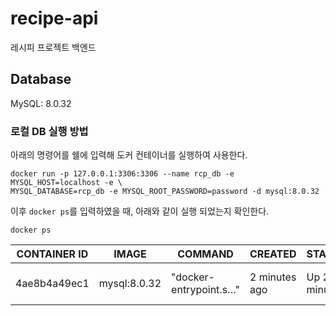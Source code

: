 # recipe-api
레시피 프로젝트 백엔드

## Database
MySQL: 8.0.32

### 로컬 DB 실행 방법
아래의 명령어를 쉘에 입력해 도커 컨테이너를 실행하여 사용한다.

``` shell
docker run -p 127.0.0.1:3306:3306 --name rcp_db -e MYSQL_HOST=localhost -e \
MYSQL_DATABASE=rcp_db -e MYSQL_ROOT_PASSWORD=password -d mysql:8.0.32
```

이후 `docker ps`를 입력하였을 때, 아래와 같이 실행 되었는지 확인한다.

```shell
docker ps
```
|CONTAINER ID|IMAGE|COMMAND|CREATED|STATUS|PORTS| NAMES  |
|---|---|---|---|---|---|--------|
|4ae8b4a49ec1|mysql:8.0.32|"docker-entrypoint.s…"|2 minutes ago|Up 2 minutes|127.0.0.1:3306->3306/tcp, 33060/tcp| rcp_db |
